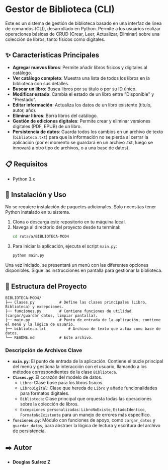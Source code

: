 # Gestor de Biblioteca (CLI)

Este es un sistema de gestión de biblioteca basado en una interfaz de línea de comandos (CLI), desarrollado en Python. Permite a los usuarios realizar operaciones básicas de CRUD (Crear, Leer, Actualizar, Eliminar) sobre una colección de libros, tanto físicos como digitales.

## ✨ Características Principales

- **Agregar nuevos libros**: Permite añadir libros físicos y digitales al catálogo.
- **Ver catálogo completo**: Muestra una lista de todos los libros en la biblioteca con sus detalles.
- **Buscar un libro**: Busca libros por su título o por su ID único.
- **Modificar estado**: Cambia el estado de un libro entre "Disponible" y "Prestado".
- **Editar información**: Actualiza los datos de un libro existente (título, autor, año).
- **Eliminar libros**: Borra libros del catálogo.
- **Gestión de ediciones digitales**: Permite crear y eliminar versiones digitales (PDF, EPUB) de un libro.
- **Persistencia de datos**: Guarda todos los cambios en un archivo de texto (`biblioteca.txt`) para que la información no se pierda al cerrar la aplicación (por el momento se guardará en un archivo .txt, luego se innovará a otro tipo de archivos, o a una base de datos).

## 📋 Requisitos

- Python 3.x

## 🚀 Instalación y Uso

No se requiere instalación de paquetes adicionales. Solo necesitas tener Python instalado en tu sistema.

1.  Clona o descarga este repositorio en tu máquina local.
2.  Navega al directorio del proyecto desde tu terminal:
    ```bash
    cd ruta/a/BIBLIOTECA-MOD4
    ```
3.  Para iniciar la aplicación, ejecuta el script `main.py`:
    ```bash
    python main.py
    ```

Una vez iniciado, se presentará un menú con las diferentes opciones disponibles. Sigue las instrucciones en pantalla para gestionar la biblioteca.

## 📂 Estructura del Proyecto

```
BIBLIOTECA-MOD4/
├── Clases.py           # Define las clases principales (Libro, Biblioteca) y excepciones.
├── funciones.py        # Contiene funciones de utilidad (cargar/guardar datos, limpiar pantalla).
├── main.py             # Punto de entrada de la aplicación, contiene el menú y la lógica de usuario.
├── biblioteca.txt          # Archivo de texto que actúa como base de datos.
└── README.md           # Este archivo.
```

### Descripción de Archivos Clave

- **`main.py`**: El punto de entrada de la aplicación. Contiene el bucle principal del menú y gestiona la interacción con el usuario, llamando a los métodos correspondientes de la clase `Biblioteca`.
- **`Clases.py`**: El corazón del modelo de datos.
    - `Libro`: Clase base para los libros físicos.
    - `LibroDigital`: Clase que hereda de `Libro` y añade funcionalidades para formatos digitales.
    - `Biblioteca`: Clase principal que orquesta todas las operaciones sobre la colección de libros.
    - `Excepciones personalizadas`: `LibroNoExiste`, `EstadoIdentico`, `FormatoNoExistente` para un manejo de errores más específico.
- **`funciones.py`**: Módulo con funciones de apoyo, como `cargar_datos` y `guardar_datos`, para abstraer la lógica de lectura y escritura del archivo de persistencia.

## ✒️ Autor

- **Douglas Suárez Z**